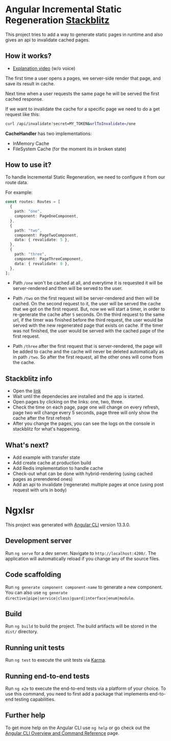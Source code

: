 # Angular Incremental Static Regeneration [Stackblitz](https://stackblitz.com/edit/node-cvlod6?file=server.ts)
This project tries to add a way to generate static pages in runtime and also gives an api to invalidate cached pages.

## How it works?
- [Explanation video](https://vimeo.com/687530247) (w/o voice)

The first time a user opens a pages, we server-side render that page, and save its result in cache.

Next time when a user requests the same page he will be served the first cached response.

If we want to invalidate the cache for a specific page we need to do a get request like this:
```bash
curl /api/invalidate?secret=MY_TOKEN&urlToInvalidate=/one
```

**CacheHandler** has two implementations:
- InMemory Cache
- FileSystem Cache (for the moment its in broken state)

## How to use it?
To handle Incremental Static Regeneration, we need to configure it from our route data.

For example:
```ts
const routes: Routes = [
  {
    path: "one",
    component: PageOneComponent,
  },
  {
    path: "two",
    component: PageTwoComponent,
    data: { revalidate: 5 },
  },
  {
    path: "three",
    component: PageThreeComponent,
    data: { revalidate: 0 },
  },
];
```

- Path `/one` won't be cached at all, and everytime it is requested it will be server-rendered and then will be served to the user.

- Path `/two` on the first request will be server-rendered and then will be cached. On the second request to it, the user will be served the cache that we got on the first request.
But, now we will start a timer, in order to re-generate the cache after `5` seconds.
On the third request to the same url, if the timer was finished before the third request, the user would be served with the new regenerated page that exists on cache. If the timer was not finished, the user would be served with the cached page of the first request.

- Path `/three` after the first request that is server-rendered, the page will be added to cache and the cache will never be deleted automatically as in path `/two`. So after the first request, all the other ones will come from the cache.

## Stackblitz info
- Open the [link](https://stackblitz.com/edit/node-cvlod6?file=server.ts)
- Wait until the dependecies are installed and the app is started.
- Open pages by clicking on the links: one, two, three.
- Check the time on each page, page one will change on every refresh, page two will change every 5 seconds, page three will only show the cache after the first refresh
- After you change the pages, you can see the logs on the console in stackblitz for what's happening.

## What's next?
- Add example with transfer state
- Add create cache at production build
- Add Redis implementation to handle cache
- Check-out what can be done with hybrid-rendering (using cached pages as prerendered ones)
- Add an api to invalidate (regenerate) multiple pages at once (using post request with urls in body)

# NgxIsr

This project was generated with [Angular CLI](https://github.com/angular/angular-cli) version 13.3.0.

## Development server

Run `ng serve` for a dev server. Navigate to `http://localhost:4200/`. The application will automatically reload if you change any of the source files.

## Code scaffolding

Run `ng generate component component-name` to generate a new component. You can also use `ng generate directive|pipe|service|class|guard|interface|enum|module`.

## Build

Run `ng build` to build the project. The build artifacts will be stored in the `dist/` directory.

## Running unit tests

Run `ng test` to execute the unit tests via [Karma](https://karma-runner.github.io).

## Running end-to-end tests

Run `ng e2e` to execute the end-to-end tests via a platform of your choice. To use this command, you need to first add a package that implements end-to-end testing capabilities.

## Further help

To get more help on the Angular CLI use `ng help` or go check out the [Angular CLI Overview and Command Reference](https://angular.io/cli) page.
